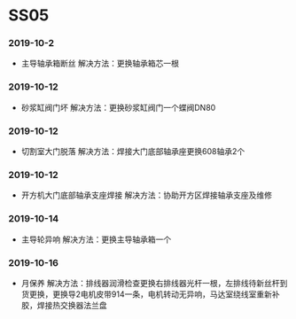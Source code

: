 ﻿# SS05
### 2019-10-2
* 主导轴承箱断丝 解决方法：更换轴承箱芯一根
### 2019-10-12
* 砂浆缸阀门坏 解决方法：更换砂浆缸阀门一个蝶阀DN80
### 2019-10-12
* 切割室大门脱落 解决方法：焊接大门底部轴承座更换608轴承2个
### 2019-10-12
* 开方机大门底部轴承支座焊接 解决方法：协助开方区焊接轴承支座及维修
### 2019-10-14
* 主导轮异响 解决方法：更换主导轴承箱一个
### 2019-10-16
* 月保养 解决方法：排线器润滑检查更换右排线器光杆一根，左排线待新丝杆到货更换，更换导2电机皮带914一条，电机转动无异响，马达室绕线室重新补胶，焊接热交换器法兰盘






















